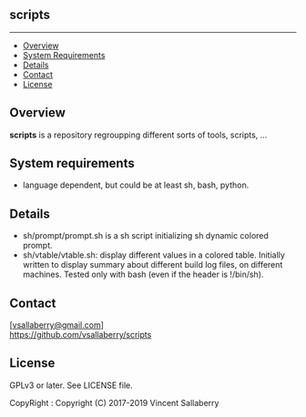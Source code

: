 
## scripts
--------------

* [Overview](#overview)
* [System Requirements](#system-requirements)
* [Details](#details)
* [Contact](#contact)
* [License](#license)

## Overview
**scripts** is a repository regroupping different sorts of tools, scripts, ...

## System requirements
- language dependent, but could be at least sh, bash, python.

## Details
- sh/prompt/prompt.sh is a sh script initializing sh dynamic colored prompt.
- sh/vtable/vtable.sh: display different values in a colored table. Initially 
written to display summary about different build log files, on different 
machines. Tested only with bash (even if the header is !/bin/sh).

## Contact
[vsallaberry@gmail.com]  
<https://github.com/vsallaberry/scripts>

## License
GPLv3 or later. See LICENSE file.

CopyRight : Copyright (C) 2017-2019 Vincent Sallaberry

